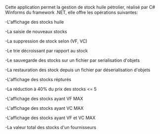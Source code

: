 Cette application permet la gestion de stock huile pétrolier, réalisé par C# Winforms du framework .NET, elle offre les opérations suivantes:

-L'affichage des stocks huile

-La saisie de nouveaux stocks

-La suppression de stock selon (VF, VC)

-Le trie décroissant par rapport au stock

-Le sauvegarde des stocks sur un fichier par serialisation d'objets

-La restauration des stock depuis un fichier par déserialisation d'objets

-L'affichage des stocks répturés

-La réduction à 40% du prix des stocks <= 5

-L'affichage des stocks ayant VF MAX

-L'affichage des stocks ayant VC MAX

-L'affichage des stocks ayant VF et VC MAX

-La valeur total des stocks d'un fournisseurs
